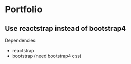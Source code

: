 # Portfolio

## Use reactstrap instead of bootstrap4

Dependencies:

- reactstrap
- bootstrap (need bootstrap4 css)


